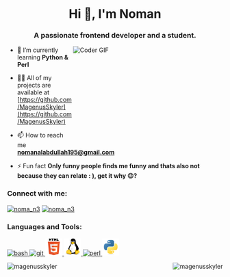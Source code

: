 <h1 align="center">Hi 👋, I'm Noman</h1>
<h3 align="center">A passionate frontend developer and a student.</h3>
<img align="right" alt="Coder GIF" height=230 width=350 src="https://miro.medium.com/max/1360/0*7Q3yvSIv_t0ioJ-Z.gif" />

- 🌱 I’m currently learning **Python & Perl**

- 👨‍💻 All of my projects are available at [https://github.com/MagenusSkyler](https://github.com/MagenusSkyler)

- 📫 How to reach me **nomanalabdullah195@gmail.com**

- ⚡ Fun fact **Only funny people finds me funny and thats also not because they can relate : ), get it why 😉?**

<h3 align="left">Connect with me:</h3>
<p align="left">
<a href="https://twitter.com/noma_n3" target="blank"><img align="center" src="https://raw.githubusercontent.com/rahuldkjain/github-profile-readme-generator/master/src/images/icons/Social/twitter.svg" alt="noma_n3" height="30" width="40" /></a>
<a href="https://instagram.com/noma_n3" target="blank"><img align="center" src="https://raw.githubusercontent.com/rahuldkjain/github-profile-readme-generator/master/src/images/icons/Social/instagram.svg" alt="noma_n3" height="30" width="40" /></a>
</p>

<h3 align="left">Languages and Tools:</h3>
<p align="left"> <a href="https://www.gnu.org/software/bash/" target="_blank" rel="noreferrer"> <img src="https://www.vectorlogo.zone/logos/gnu_bash/gnu_bash-icon.svg" alt="bash" width="40" height="40"/> </a> <a href="https://git-scm.com/" target="_blank" rel="noreferrer"> <img src="https://www.vectorlogo.zone/logos/git-scm/git-scm-icon.svg" alt="git" width="40" height="40"/> </a> <a href="https://www.w3.org/html/" target="_blank" rel="noreferrer"> <img src="https://raw.githubusercontent.com/devicons/devicon/master/icons/html5/html5-original-wordmark.svg" alt="html5" width="40" height="40"/> </a> <a href="https://www.linux.org/" target="_blank" rel="noreferrer"> <img src="https://raw.githubusercontent.com/devicons/devicon/master/icons/linux/linux-original.svg" alt="linux" width="40" height="40"/> </a> <a href="https://www.perl.org/" target="_blank" rel="noreferrer"> <img src="https://api.iconify.design/logos-perl.svg" alt="perl" width="40" height="40"/> </a> <a href="https://www.python.org" target="_blank" rel="noreferrer"> <img src="https://raw.githubusercontent.com/devicons/devicon/master/icons/python/python-original.svg" alt="python" width="40" height="40"/> </a> </p>

<p><img align="right" src="https://github-readme-stats.vercel.app/api/top-langs?username=magenusskyler&show_icons=true&locale=en&layout=compact" alt="magenusskyler" /></p>

<p><img align="left" width=370 src="https://github-readme-streak-stats.herokuapp.com/?user=magenusskyler&" alt="magenusskyler" /></p>
